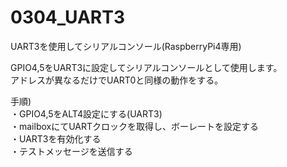 # 0304_UART3

UART3を使用してシリアルコンソール(RaspberryPi4専用)

GPIO4,5をUART3に設定してシリアルコンソールとして使用します。  
アドレスが異なるだけでUART0と同様の動作をする。

手順)  
・GPIO4,5をALT4設定にする(UART3)  
・mailboxにてUARTクロックを取得し、ボーレートを設定する  
・UART3を有効化する  
・テストメッセージを送信する
